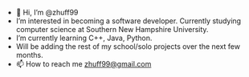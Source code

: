 - 👋 Hi, I’m @zhuff99
-  I’m interested in becoming a software developer. Currently studying computer science at Southern New Hampshire University.
-  I’m currently learning C++, Java, Python.
-  Will be adding the rest of my school/solo projects over the next few months.
- 📫 How to reach me zhuff99@gmail.com

